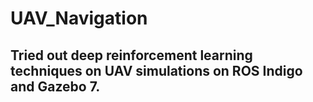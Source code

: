 # UAV_Navigation
## Tried out deep reinforcement learning techniques on UAV simulations on ROS Indigo and Gazebo 7.
